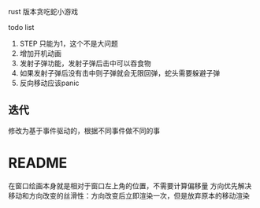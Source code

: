 rust 版本贪吃蛇小游戏



todo list
1. STEP 只能为1，这个不是大问题
2. 增加开机动画
3. 发射子弹功能，发射子弹后击中可以吞食物
4. 如果发射子弹后没有击中则子弹就会无限回弹，蛇头需要躲避子弹
5. 反向移动应该panic




## 迭代
修改为基于事件驱动的，根据不同事件做不同的事

# README
在窗口绘画本身就是相对于窗口左上角的位置，不需要计算偏移量
方向优先解决移动和方向改变的丝滑性：方向改变后立即渲染一次，但是放弃原本的移动渲染